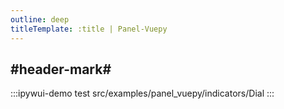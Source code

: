 ```yaml
---
outline: deep
titleTemplate: :title | Panel-Vuepy
---
```


## #header-mark#
:::ipywui-demo test
src/examples/panel_vuepy/indicators/Dial
::: 